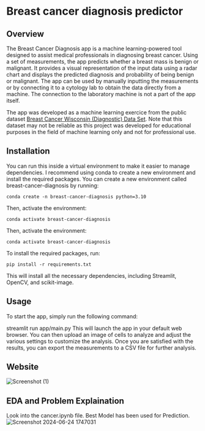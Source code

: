 # Breast cancer diagnosis predictor
## Overview
The Breast Cancer Diagnosis app is a machine learning-powered tool designed to assist medical professionals in diagnosing breast cancer. Using a set of measurements, the app predicts whether a breast mass is benign or malignant. It provides a visual representation of the input data using a radar chart and displays the predicted diagnosis and probability of being benign or malignant. The app can be used by manually inputting the measurements or by connecting it to a cytology lab to obtain the data directly from a machine. The connection to the laboratory machine is not a part of the app itself.

The app was developed as a machine learning exercice from the public dataset [Breast Cancer Wisconsin (Diagnostic) Data Set](https://www.kaggle.com/datasets/uciml/breast-cancer-wisconsin-data). Note that this dataset may not be reliable as this project was developed for educational purposes in the field of machine learning only and not for professional use.

## Installation
You can run this inside a virtual environment to make it easier to manage dependencies. I recommend using conda to create a new environment and install the required packages. You can create a new environment 
called breast-cancer-diagnosis by running:

```
conda create -n breast-cancer-diagnosis python=3.10
```

Then, activate the environment:
```
conda activate breast-cancer-diagnosis
```

Then, activate the environment:
```
conda activate breast-cancer-diagnosis
```

To install the required packages, run:
```
pip install -r requirements.txt
```
This will install all the necessary dependencies, including Streamlit, OpenCV, and scikit-image.

## Usage
To start the app, simply run the following command:

streamlit run app/main.py
This will launch the app in your default web browser. You can then upload an image of cells to analyze and adjust the various settings to customize the analysis. Once you are satisfied with the results, you can export the measurements to a CSV file for further analysis.

## Website
![Screenshot (1)](https://github.com/Aarsh01/BreastCancer/assets/95579399/d63499e7-38ae-4617-b717-d0fc15041d3b)

## EDA and Problem Explaination 
Look into the cancer.ipynb file.
Best Model has been used for Prediction.
![Screenshot 2024-06-24 1747031](https://github.com/Aarsh01/BreastCancer/assets/95579399/240ed91a-9d4d-4bf3-832c-8262812dbd91)


